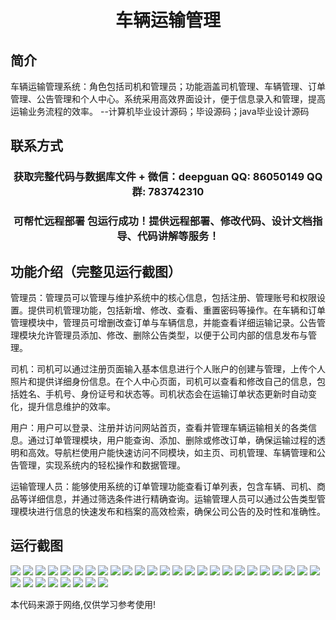 <p><h1 align="center">车辆运输管理</h1></p>

## 简介
车辆运输管理系统：角色包括司机和管理员；功能涵盖司机管理、车辆管理、订单管理、公告管理和个人中心。系统采用高效界面设计，便于信息录入和管理，提高运输业务流程的效率。    --计算机毕业设计源码；毕设源码；java毕业设计源码


## 联系方式
<p><h3 align="center">获取完整代码与数据库文件 + 微信：deepguan QQ: 86050149 QQ群: 783742310</h3></p>
<p><h3 align="center">可帮忙远程部署 包运行成功！提供远程部署、修改代码、设计文档指导、代码讲解等服务！</h3></p>

## 功能介绍（完整见运行截图）
管理员：管理员可以管理与维护系统中的核心信息，包括注册、管理账号和权限设置。提供司机管理功能，包括新增、修改、查看、重置密码等操作。在车辆和订单管理模块中，管理员可增删改查订单与车辆信息，并能查看详细运输记录。公告管理模块允许管理员添加、修改、删除公告类型，以便于公司内部的信息发布与管理。

司机：司机可以通过注册页面输入基本信息进行个人账户的创建与管理，上传个人照片和提供详细身份信息。在个人中心页面，司机可以查看和修改自己的信息，包括姓名、手机号、身份证号和状态等。司机状态会在运输订单状态更新时自动变化，提升信息维护的效率。

用户：用户可以登录、注册并访问网站首页，查看并管理车辆运输相关的各类信息。通过订单管理模块，用户能查询、添加、删除或修改订单，确保运输过程的透明和高效。导航栏使用户能快速访问不同模块，如主页、司机管理、车辆管理和公告管理，实现系统内的轻松操作和数据管理。

运输管理人员：能够使用系统的订单管理功能查看订单列表，包含车辆、司机、商品等详细信息，并通过筛选条件进行精确查询。运输管理人员可以通过公告类型管理模块进行信息的快速发布和档案的高效检索，确保公司公告的及时性和准确性。


## 运行截图
![](https://bs-1329754181.cos.ap-shanghai.myqcloud.com/ssm/vehicleTransportManagement/img/001.jpg)
![](https://bs-1329754181.cos.ap-shanghai.myqcloud.com/ssm/vehicleTransportManagement/img/002.jpg)
![](https://bs-1329754181.cos.ap-shanghai.myqcloud.com/ssm/vehicleTransportManagement/img/003.jpg)
![](https://bs-1329754181.cos.ap-shanghai.myqcloud.com/ssm/vehicleTransportManagement/img/004.jpg)
![](https://bs-1329754181.cos.ap-shanghai.myqcloud.com/ssm/vehicleTransportManagement/img/005.jpg)
![](https://bs-1329754181.cos.ap-shanghai.myqcloud.com/ssm/vehicleTransportManagement/img/006.jpg)
![](https://bs-1329754181.cos.ap-shanghai.myqcloud.com/ssm/vehicleTransportManagement/img/007.jpg)
![](https://bs-1329754181.cos.ap-shanghai.myqcloud.com/ssm/vehicleTransportManagement/img/008.jpg)
![](https://bs-1329754181.cos.ap-shanghai.myqcloud.com/ssm/vehicleTransportManagement/img/009.jpg)
![](https://bs-1329754181.cos.ap-shanghai.myqcloud.com/ssm/vehicleTransportManagement/img/010.jpg)
![](https://bs-1329754181.cos.ap-shanghai.myqcloud.com/ssm/vehicleTransportManagement/img/011.jpg)
![](https://bs-1329754181.cos.ap-shanghai.myqcloud.com/ssm/vehicleTransportManagement/img/012.jpg)
![](https://bs-1329754181.cos.ap-shanghai.myqcloud.com/ssm/vehicleTransportManagement/img/013.jpg)
![](https://bs-1329754181.cos.ap-shanghai.myqcloud.com/ssm/vehicleTransportManagement/img/014.jpg)
![](https://bs-1329754181.cos.ap-shanghai.myqcloud.com/ssm/vehicleTransportManagement/img/015.jpg)
![](https://bs-1329754181.cos.ap-shanghai.myqcloud.com/ssm/vehicleTransportManagement/img/016.jpg)
![](https://bs-1329754181.cos.ap-shanghai.myqcloud.com/ssm/vehicleTransportManagement/img/017.jpg)
![](https://bs-1329754181.cos.ap-shanghai.myqcloud.com/ssm/vehicleTransportManagement/img/018.jpg)
![](https://bs-1329754181.cos.ap-shanghai.myqcloud.com/ssm/vehicleTransportManagement/img/019.jpg)
![](https://bs-1329754181.cos.ap-shanghai.myqcloud.com/ssm/vehicleTransportManagement/img/020.jpg)
![](https://bs-1329754181.cos.ap-shanghai.myqcloud.com/ssm/vehicleTransportManagement/img/021.jpg)
![](https://bs-1329754181.cos.ap-shanghai.myqcloud.com/ssm/vehicleTransportManagement/img/022.jpg)
![](https://bs-1329754181.cos.ap-shanghai.myqcloud.com/ssm/vehicleTransportManagement/img/023.jpg)
![](https://bs-1329754181.cos.ap-shanghai.myqcloud.com/ssm/vehicleTransportManagement/img/024.jpg)
![](https://bs-1329754181.cos.ap-shanghai.myqcloud.com/ssm/vehicleTransportManagement/img/025.jpg)
![](https://bs-1329754181.cos.ap-shanghai.myqcloud.com/ssm/vehicleTransportManagement/img/026.jpg)
![](https://bs-1329754181.cos.ap-shanghai.myqcloud.com/ssm/vehicleTransportManagement/img/027.jpg)
![](https://bs-1329754181.cos.ap-shanghai.myqcloud.com/ssm/vehicleTransportManagement/img/028.jpg)
![](https://bs-1329754181.cos.ap-shanghai.myqcloud.com/ssm/vehicleTransportManagement/img/029.jpg)
![](https://bs-1329754181.cos.ap-shanghai.myqcloud.com/ssm/vehicleTransportManagement/img/030.jpg)
![](https://bs-1329754181.cos.ap-shanghai.myqcloud.com/ssm/vehicleTransportManagement/img/031.jpg)
![](https://bs-1329754181.cos.ap-shanghai.myqcloud.com/ssm/vehicleTransportManagement/img/032.jpg)
![](https://bs-1329754181.cos.ap-shanghai.myqcloud.com/ssm/vehicleTransportManagement/img/033.jpg)

<p>本代码来源于网络,仅供学习参考使用!</p>

